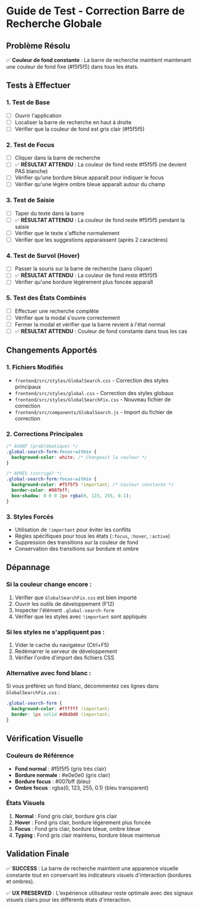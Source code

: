 # Guide de Test - Correction Barre de Recherche Globale

## Problème Résolu
✅ **Couleur de fond constante** : La barre de recherche maintient maintenant une couleur de fond fixe (#f5f5f5) dans tous les états.

## Tests à Effectuer

### 1. Test de Base
- [ ] Ouvrir l'application
- [ ] Localiser la barre de recherche en haut à droite
- [ ] Vérifier que la couleur de fond est gris clair (#f5f5f5)

### 2. Test de Focus
- [ ] Cliquer dans la barre de recherche
- [ ] ✅ **RÉSULTAT ATTENDU** : La couleur de fond reste #f5f5f5 (ne devient PAS blanche)
- [ ] Vérifier qu'une bordure bleue apparaît pour indiquer le focus
- [ ] Vérifier qu'une légère ombre bleue apparaît autour du champ

### 3. Test de Saisie
- [ ] Taper du texte dans la barre
- [ ] ✅ **RÉSULTAT ATTENDU** : La couleur de fond reste #f5f5f5 pendant la saisie
- [ ] Vérifier que le texte s'affiche normalement
- [ ] Vérifier que les suggestions apparaissent (après 2 caractères)

### 4. Test de Survol (Hover)
- [ ] Passer la souris sur la barre de recherche (sans cliquer)
- [ ] ✅ **RÉSULTAT ATTENDU** : La couleur de fond reste #f5f5f5
- [ ] Vérifier qu'une bordure légèrement plus foncée apparaît

### 5. Test des États Combinés
- [ ] Effectuer une recherche complète
- [ ] Vérifier que la modal s'ouvre correctement
- [ ] Fermer la modal et vérifier que la barre revient à l'état normal
- [ ] ✅ **RÉSULTAT ATTENDU** : Couleur de fond constante dans tous les cas

## Changements Apportés

### 1. Fichiers Modifiés
- `frontend/src/styles/GlobalSearch.css` - Correction des styles principaux
- `frontend/src/styles/global.css` - Correction des styles globaux
- `frontend/src/styles/GlobalSearchFix.css` - Nouveau fichier de correction
- `frontend/src/components/GlobalSearch.js` - Import du fichier de correction

### 2. Corrections Principales
```css
/* AVANT (problématique) */
.global-search-form:focus-within {
  background-color: white; /* Changeait la couleur */
}

/* APRÈS (corrigé) */
.global-search-form:focus-within {
  background-color: #f5f5f5 !important; /* Couleur constante */
  border-color: #007bff;
  box-shadow: 0 0 0 2px rgba(0, 123, 255, 0.1);
}
```

### 3. Styles Forcés
- Utilisation de `!important` pour éviter les conflits
- Règles spécifiques pour tous les états (`:focus`, `:hover`, `:active`)
- Suppression des transitions sur la couleur de fond
- Conservation des transitions sur bordure et ombre

## Dépannage

### Si la couleur change encore :
1. Vérifier que `GlobalSearchFix.css` est bien importé
2. Ouvrir les outils de développement (F12)
3. Inspecter l'élément `.global-search-form`
4. Vérifier que les styles avec `!important` sont appliqués

### Si les styles ne s'appliquent pas :
1. Vider le cache du navigateur (Ctrl+F5)
2. Redémarrer le serveur de développement
3. Vérifier l'ordre d'import des fichiers CSS

### Alternative avec fond blanc :
Si vous préférez un fond blanc, décommentez ces lignes dans `GlobalSearchFix.css` :
```css
.global-search-form {
  background-color: #ffffff !important;
  border: 1px solid #d0d0d0 !important;
}
```

## Vérification Visuelle

### Couleurs de Référence
- **Fond normal** : #f5f5f5 (gris très clair)
- **Bordure normale** : #e0e0e0 (gris clair)
- **Bordure focus** : #007bff (bleu)
- **Ombre focus** : rgba(0, 123, 255, 0.1) (bleu transparent)

### États Visuels
1. **Normal** : Fond gris clair, bordure gris clair
2. **Hover** : Fond gris clair, bordure légèrement plus foncée
3. **Focus** : Fond gris clair, bordure bleue, ombre bleue
4. **Typing** : Fond gris clair maintenu, bordure bleue maintenue

## Validation Finale
✅ **SUCCESS** : La barre de recherche maintient une apparence visuelle constante tout en conservant les indicateurs visuels d'interaction (bordures et ombres).

✅ **UX PRESERVED** : L'expérience utilisateur reste optimale avec des signaux visuels clairs pour les différents états d'interaction.
